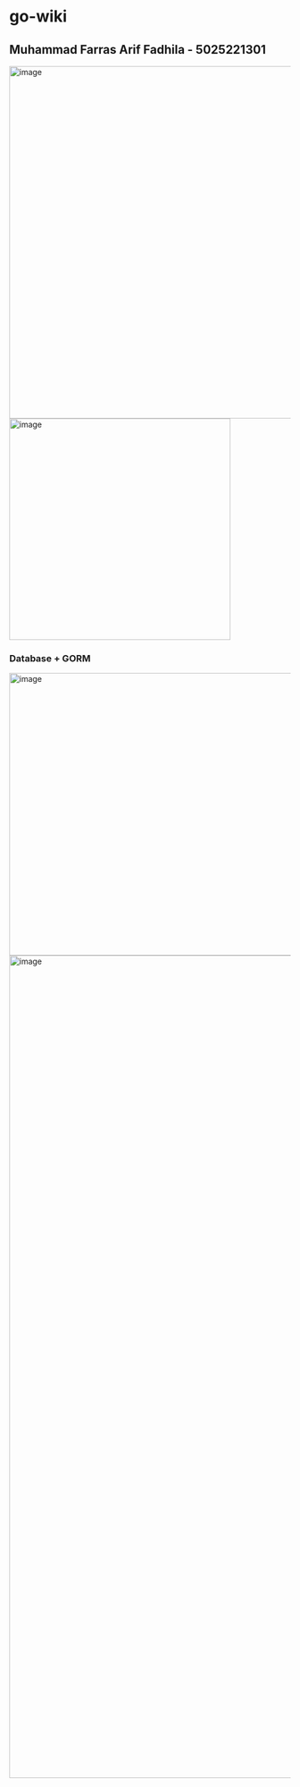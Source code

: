 # go-wiki

## Muhammad Farras Arif Fadhila - 5025221301

<img width="630" alt="image" src="https://github.com/user-attachments/assets/30a08a22-3ba1-492d-b0c9-40be5e7018f1"><br>
<img width="396" alt="image" src="https://github.com/user-attachments/assets/2720e625-a926-4030-b4f7-ea2a77fcba64">

### Database + GORM
<img width="505" alt="image" src="https://github.com/user-attachments/assets/99a22cc4-10c5-418b-afc1-062c446e3290">
<img width="1471" alt="image" src="https://github.com/user-attachments/assets/219d46f9-74af-451e-bdf5-9a82b3a576cb">
